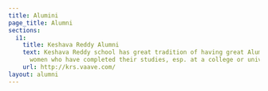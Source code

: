 ```yaml
---
title: Alumini
page_title: Alumni
sections:
  i1:
    title: Keshava Reddy Alumni
    text: Keshava Reddy school has great tradition of having great Alumini. Men and
      women who have completed their studies, esp. at a college or university.
    url: http://krs.vaave.com/
layout: alumni
---
```


